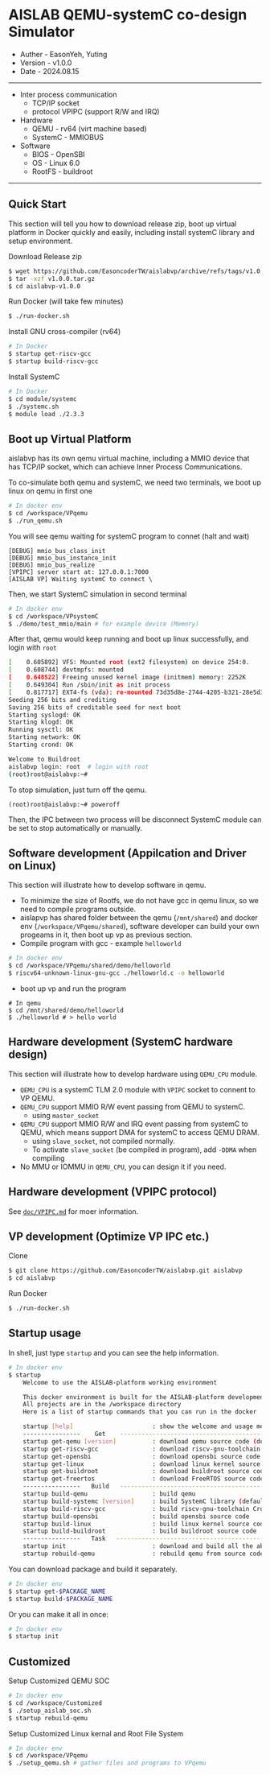 # AISLAB QEMU-systemC co-design Simulator

- Auther - EasonYeh, Yuting
- Version - v1.0.0
- Date - 2024.08.15
---
- Inter process communication
    -  TCP/IP socket
    -  protocol VPIPC (support R/W and IRQ)
- Hardware
    - QEMU - rv64 (virt machine based)
    - SystemC - MMIOBUS
- Software
    - BIOS - OpenSBI
    - OS - Linux 6.0
    - RootFS - buildroot
---
## Quick Start
This section will tell you how to download release zip, boot up virtual platform in Docker quickly and easily, including install systemC library and setup environment.

Download Release zip
```sh
$ wget https://github.com/EasoncoderTW/aislabvp/archive/refs/tags/v1.0.0.tar.gz
$ tar -xzf v1.0.0.tar.gz
$ cd aislabvp-v1.0.0
```
Run Docker (will take few minutes)
```sh
$ ./run-docker.sh
```
Install GNU cross-compiler (rv64)
```sh
# In Docker
$ startup get-riscv-gcc
$ startup build-riscv-gcc
```
Install SystemC
```sh
# In Docker
$ cd module/systemc
$ ./systemc.sh
$ module load ./2.3.3
```
## Boot up Virtual Platform
aislabvp has its own qemu virtual machine, including a MMIO device that has TCP/IP socket, which can achieve Inner Process Communications.

To co-simulate both qemu and systemC, we need two terminals, we boot up linux on qemu in first one
```sh
# In docker env
$ cd /workspace/VPqemu
$ ./run_qemu.sh
```
You will see qemu waiting for systemC program to connet (halt and wait)
```
[DEBUG] mmio_bus_class_init
[DEBUG] mmio_bus_instance_init
[DEBUG] mmio_bus_realize
[VPIPC] server start at: 127.0.0.1:7000
[AISLAB VP] Waiting systemC to connect \
```
Then, we start SystemC simulation in second terminal
```sh
# In docker env
$ cd /workspace/VPsystemC
$ ./demo/test_mmio/main # for example device (Memory)
```
After that, qemu would keep running and boot up linux successfully, and login with `root`
```sh
[    0.605892] VFS: Mounted root (ext2 filesystem) on device 254:0.
[    0.608744] devtmpfs: mounted
[    0.648522] Freeing unused kernel image (initmem) memory: 2252K
[    0.649304] Run /sbin/init as init process
[    0.817717] EXT4-fs (vda): re-mounted 73d35d8e-2744-4205-b321-28e5d39b345b r/w. Quota mode: disabled.
Seeding 256 bits and crediting
Saving 256 bits of creditable seed for next boot
Starting syslogd: OK
Starting klogd: OK
Running sysctl: OK
Starting network: OK
Starting crond: OK

Welcome to Buildroot
aislabvp login: root  # login with root
(root)root@aislabvp:~#
```
To stop simulation, just turn off the qemu.
```
(root)root@aislabvp:~# poweroff
```
Then, the IPC between two process will be disconnect
SystemC module can be set to stop automatically or manually.

## Software development (Appilcation and Driver on Linux)
This section will illustrate how to develop software in qemu.
- To minimize the size of Rootfs, we do not have gcc in qemu linux, so we need to compile programs outside.
- aislapvp has shared folder between the qemu (`/mnt/shared`) and docker env (`/workspace/VPqemu/shared`), software developer can build your own progeams in it, then boot up vp as previous section.
- Compile program with gcc - example `helloworld`
```sh
# In docker env
$ cd /workspace/VPqemu/shared/demo/helloworld
$ riscv64-unknown-linux-gnu-gcc ./helloworld.c -o helloworld
```
- boot up vp and run the program
```
# In qemu
$ cd /mnt/shared/demo/helloworld
$ ./helloworld # > hello world
```

## Hardware development (SystemC hardware design)
This section will illustrate how to develop hardware using `QEMU_CPU` module.
- `QEMU_CPU` is a systemC TLM 2.0 module with `VPIPC` socket to connent to VP QEMU.
- `QEMU_CPU` support MMIO R/W event passing from QEMU to systemC.
    - using `master_socket`
- `QEMU_CPU` support MMIO R/W and IRQ event passing from systemC to QEMU, which means support DMA for systemC to access QEMU DRAM.
    - using `slave_socket`, not compiled normally.
    - To activate `slave_socket` (be compiled in program), add `-DDMA` when compiling
- No MMU or IOMMU in `QEMU_CPU`, you can design it if you need.

## Hardware development (VPIPC protocol)
See [`doc/VPIPC.md`](./doc/VPIPC.md`) for moer information.

## VP development (Optimize VP IPC etc.)
Clone
```sh
$ git clone https://github.com/EasoncoderTW/aislabvp.git aislabvp
$ cd aislabvp
```
Run Docker
```sh
$ ./run-docker.sh
```
## Startup usage
In shell, just type `startup` and you can see the help information.
```sh
# In docker env
$ startup
    Welcome to use the AISLAB-platform working environment

    This docker environment is built for the AISLAB-platform development
    All projects are in the /workspace directory
    Here is a list of startup commands that you can run in the docker

    startup [help]                      : show the welcome and usage message
    ----------------    Get    --------------------------------------------------------------
    startup get-qemu [version]          : download qemu source code (default version: 9.0.1)
    startup get-riscv-gcc               : download riscv-gnu-toolchain Cross Compiler
    startup get-opensbi                 : download opensbi source code
    startup get-linux                   : download linux kernel source code
    startup get-buildroot               : download buildroot source code
    startup get-freertos                : download FreeRTOS source code
    ----------------   Build   --------------------------------------------------------------
    startup build-qemu                  : build qemu
    startup build-systemc [version]     : build SystemC library (default version: 2.3.1)
    startup build-riscv-gcc             : build riscv-gnu-toolchain Cross Compiler
    startup build-opensbi               : build opensbi source code
    startup build-linux                 : build linux kernel source code
    startup build-buildroot             : build buildroot source code
    ----------------   Task   --------------------------------------------------------------
    startup init                        : download and build all the above tools with default versions
    startup rebuild-qemu                : rebuild qemu from source code
```
You can download package and build it separately.
```sh
# In docker env
$ startup get-$PACKAGE_NAME
$ startup build-$PACKAGE_NAME
```
Or you can make it all in once:
```sh
# In docker env
$ startup init
```

## Customized
Setup Customized QEMU SOC
```sh
# In docker env
$ cd /workspace/Customized
$ ./setup_aislab_soc.sh
$ startup rebuild-qemu
```
Setup Customized Linux kernal and Root File System
```sh
# In docker env
$ cd /workspace/VPqemu
$ ./setup_qemu.sh # gather files and programs to VPqemu
```





